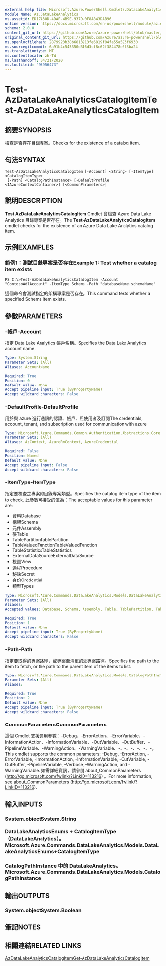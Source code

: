 ```yaml
---
external help file: Microsoft.Azure.PowerShell.Cmdlets.DataLakeAnalytics.dll-Help.xml
Module Name: Az.DataLakeAnalytics
ms.assetid: ED17430D-4DAF-4B9E-937D-0F8A843DAB96
online version: https://docs.microsoft.com/en-us/powershell/module/az.datalakeanalytics/test-azdatalakeanalyticscatalogitem
schema: 2.0.0
content_git_url: https://github.com/Azure/azure-powershell/blob/master/src/DataLakeAnalytics/DataLakeAnalytics/help/Test-AzDataLakeAnalyticsCatalogItem.md
original_content_git_url: https://github.com/Azure/azure-powershell/blob/master/src/DataLakeAnalytics/DataLakeAnalytics/help/Test-AzDataLakeAnalyticsCatalogItem.md
ms.openlocfilehash: 2879923b38b6813213fe6819f84fa55a593f6930
ms.sourcegitcommit: 6a91b4c545350d316d3cf8c62f384478e3f3ba24
ms.translationtype: MT
ms.contentlocale: zh-TW
ms.lasthandoff: 04/21/2020
ms.locfileid: "93956473"
---
```

# <span data-ttu-id="8cc3d-101">Test-AzDataLakeAnalyticsCatalogItem</span><span class="sxs-lookup"><span data-stu-id="8cc3d-101">Test-AzDataLakeAnalyticsCatalogItem</span></span>

## <span data-ttu-id="8cc3d-102">摘要</span><span class="sxs-lookup"><span data-stu-id="8cc3d-102">SYNOPSIS</span></span>
<span data-ttu-id="8cc3d-103">檢查是否存在目錄專案。</span><span class="sxs-lookup"><span data-stu-id="8cc3d-103">Checks for the existence of a catalog item.</span></span>

## <span data-ttu-id="8cc3d-104">句法</span><span class="sxs-lookup"><span data-stu-id="8cc3d-104">SYNTAX</span></span>

```
Test-AzDataLakeAnalyticsCatalogItem [-Account] <String> [-ItemType] <CatalogItemType>
 [-Path] <CatalogPathInstance> [-DefaultProfile <IAzureContextContainer>] [<CommonParameters>]
```

## <span data-ttu-id="8cc3d-105">說明</span><span class="sxs-lookup"><span data-stu-id="8cc3d-105">DESCRIPTION</span></span>
<span data-ttu-id="8cc3d-106">**Test AzDataLakeAnalyticsCatalogItem** Cmdlet 會檢查 Azure Data Lake Analytics 目錄專案是否存在。</span><span class="sxs-lookup"><span data-stu-id="8cc3d-106">The **Test-AzDataLakeAnalyticsCatalogItem** cmdlet checks for the existence of an Azure Data Lake Analytics catalog item.</span></span>

## <span data-ttu-id="8cc3d-107">示例</span><span class="sxs-lookup"><span data-stu-id="8cc3d-107">EXAMPLES</span></span>

### <span data-ttu-id="8cc3d-108">範例1：測試目錄專案是否存在</span><span class="sxs-lookup"><span data-stu-id="8cc3d-108">Example 1: Test whether a catalog item exists</span></span>
```
PS C:\>Test-AzDataLakeAnalyticsCatalogItem -Account "ContosoAdlAccount" -ItemType Schema -Path "databaseName.schemaName"
```

<span data-ttu-id="8cc3d-109">這個命令會測試指定的架構專案是否存在。</span><span class="sxs-lookup"><span data-stu-id="8cc3d-109">This command tests whether a specified Schema item exists.</span></span>

## <span data-ttu-id="8cc3d-110">參數</span><span class="sxs-lookup"><span data-stu-id="8cc3d-110">PARAMETERS</span></span>

### <span data-ttu-id="8cc3d-111">-帳戶</span><span class="sxs-lookup"><span data-stu-id="8cc3d-111">-Account</span></span>
<span data-ttu-id="8cc3d-112">指定 Data Lake Analytics 帳戶名稱。</span><span class="sxs-lookup"><span data-stu-id="8cc3d-112">Specifies the Data Lake Analytics account name.</span></span>

```yaml
Type: System.String
Parameter Sets: (All)
Aliases: AccountName

Required: True
Position: 0
Default value: None
Accept pipeline input: True (ByPropertyName)
Accept wildcard characters: False
```

### <span data-ttu-id="8cc3d-113">-DefaultProfile</span><span class="sxs-lookup"><span data-stu-id="8cc3d-113">-DefaultProfile</span></span>
<span data-ttu-id="8cc3d-114">用於與 azure 進行通訊的認證、帳戶、租使用者及訂閱</span><span class="sxs-lookup"><span data-stu-id="8cc3d-114">The credentials, account, tenant, and subscription used for communication with azure</span></span>

```yaml
Type: Microsoft.Azure.Commands.Common.Authentication.Abstractions.Core.IAzureContextContainer
Parameter Sets: (All)
Aliases: AzContext, AzureRmContext, AzureCredential

Required: False
Position: Named
Default value: None
Accept pipeline input: False
Accept wildcard characters: False
```

### <span data-ttu-id="8cc3d-115">-ItemType</span><span class="sxs-lookup"><span data-stu-id="8cc3d-115">-ItemType</span></span>
<span data-ttu-id="8cc3d-116">指定要檢查之專案的目錄專案類型。</span><span class="sxs-lookup"><span data-stu-id="8cc3d-116">Specifies the catalog item type of the item to check.</span></span>
<span data-ttu-id="8cc3d-117">此參數可接受的值為：</span><span class="sxs-lookup"><span data-stu-id="8cc3d-117">The acceptable values for this parameter are:</span></span>
- <span data-ttu-id="8cc3d-118">資料</span><span class="sxs-lookup"><span data-stu-id="8cc3d-118">Database</span></span>
- <span data-ttu-id="8cc3d-119">構架</span><span class="sxs-lookup"><span data-stu-id="8cc3d-119">Schema</span></span>
- <span data-ttu-id="8cc3d-120">元件</span><span class="sxs-lookup"><span data-stu-id="8cc3d-120">Assembly</span></span>
- <span data-ttu-id="8cc3d-121">張</span><span class="sxs-lookup"><span data-stu-id="8cc3d-121">Table</span></span>
- <span data-ttu-id="8cc3d-122">TablePartition</span><span class="sxs-lookup"><span data-stu-id="8cc3d-122">TablePartition</span></span>
- <span data-ttu-id="8cc3d-123">TableValuedFunction</span><span class="sxs-lookup"><span data-stu-id="8cc3d-123">TableValuedFunction</span></span>
- <span data-ttu-id="8cc3d-124">TableStatistics</span><span class="sxs-lookup"><span data-stu-id="8cc3d-124">TableStatistics</span></span>
- <span data-ttu-id="8cc3d-125">ExternalDataSource</span><span class="sxs-lookup"><span data-stu-id="8cc3d-125">ExternalDataSource</span></span>
- <span data-ttu-id="8cc3d-126">視圖</span><span class="sxs-lookup"><span data-stu-id="8cc3d-126">View</span></span>
- <span data-ttu-id="8cc3d-127">過程</span><span class="sxs-lookup"><span data-stu-id="8cc3d-127">Procedure</span></span>
- <span data-ttu-id="8cc3d-128">秘訣</span><span class="sxs-lookup"><span data-stu-id="8cc3d-128">Secret</span></span>
- <span data-ttu-id="8cc3d-129">身份</span><span class="sxs-lookup"><span data-stu-id="8cc3d-129">Credential</span></span>
- <span data-ttu-id="8cc3d-130">類型</span><span class="sxs-lookup"><span data-stu-id="8cc3d-130">Types</span></span>

```yaml
Type: Microsoft.Azure.Commands.DataLakeAnalytics.Models.DataLakeAnalyticsEnums+CatalogItemType
Parameter Sets: (All)
Aliases:
Accepted values: Database, Schema, Assembly, Table, TablePartition, TableValuedFunction, TableStatistics, ExternalDataSource, View, Procedure, Secret, Credential, Types, Package

Required: True
Position: 1
Default value: None
Accept pipeline input: True (ByPropertyName)
Accept wildcard characters: False
```

### <span data-ttu-id="8cc3d-131">-Path</span><span class="sxs-lookup"><span data-stu-id="8cc3d-131">-Path</span></span>
<span data-ttu-id="8cc3d-132">指定要取得的專案路徑，或專案至清單的父專案路徑。</span><span class="sxs-lookup"><span data-stu-id="8cc3d-132">Specifies the path to the item to fetch, or the path to the parent item of the items to list.</span></span>

```yaml
Type: Microsoft.Azure.Commands.DataLakeAnalytics.Models.CatalogPathInstance
Parameter Sets: (All)
Aliases:

Required: True
Position: 2
Default value: None
Accept pipeline input: True (ByPropertyName)
Accept wildcard characters: False
```

### <span data-ttu-id="8cc3d-133">CommonParameters</span><span class="sxs-lookup"><span data-stu-id="8cc3d-133">CommonParameters</span></span>
<span data-ttu-id="8cc3d-134">這個 Cmdlet 支援通用參數：-Debug、-ErrorAction、-ErrorVariable、-InformationAction、-InformationVariable、-OutVariable、-OutBuffer、-PipelineVariable、-WarningAction、-WarningVariable、-、-、-、-、-、-。</span><span class="sxs-lookup"><span data-stu-id="8cc3d-134">This cmdlet supports the common parameters: -Debug, -ErrorAction, -ErrorVariable, -InformationAction, -InformationVariable, -OutVariable, -OutBuffer, -PipelineVariable, -Verbose, -WarningAction, and -WarningVariable.</span></span> <span data-ttu-id="8cc3d-135">如需詳細資訊，請參閱 about_CommonParameters (http://go.microsoft.com/fwlink/?LinkID=113216) 。</span><span class="sxs-lookup"><span data-stu-id="8cc3d-135">For more information, see about_CommonParameters (http://go.microsoft.com/fwlink/?LinkID=113216).</span></span>

## <span data-ttu-id="8cc3d-136">輸入</span><span class="sxs-lookup"><span data-stu-id="8cc3d-136">INPUTS</span></span>

### <span data-ttu-id="8cc3d-137">System.object</span><span class="sxs-lookup"><span data-stu-id="8cc3d-137">System.String</span></span>

### <span data-ttu-id="8cc3d-138">DataLakeAnalyticsEnums + CatalogItemType （DataLakeAnalytics）。</span><span class="sxs-lookup"><span data-stu-id="8cc3d-138">Microsoft.Azure.Commands.DataLakeAnalytics.Models.DataLakeAnalyticsEnums+CatalogItemType</span></span>

### <span data-ttu-id="8cc3d-139">CatalogPathInstance 中的 DataLakeAnalytics。</span><span class="sxs-lookup"><span data-stu-id="8cc3d-139">Microsoft.Azure.Commands.DataLakeAnalytics.Models.CatalogPathInstance</span></span>

## <span data-ttu-id="8cc3d-140">輸出</span><span class="sxs-lookup"><span data-stu-id="8cc3d-140">OUTPUTS</span></span>

### <span data-ttu-id="8cc3d-141">System.object</span><span class="sxs-lookup"><span data-stu-id="8cc3d-141">System.Boolean</span></span>

## <span data-ttu-id="8cc3d-142">筆記</span><span class="sxs-lookup"><span data-stu-id="8cc3d-142">NOTES</span></span>

## <span data-ttu-id="8cc3d-143">相關連結</span><span class="sxs-lookup"><span data-stu-id="8cc3d-143">RELATED LINKS</span></span>

[<span data-ttu-id="8cc3d-144">AzDataLakeAnalyticsCatalogItem</span><span class="sxs-lookup"><span data-stu-id="8cc3d-144">Get-AzDataLakeAnalyticsCatalogItem</span></span>](./Get-AzDataLakeAnalyticsCatalogItem.md)


